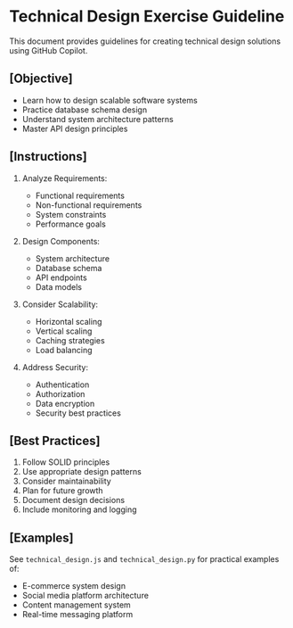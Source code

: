 # Technical Design Exercise Guideline

This document provides guidelines for creating technical design solutions using GitHub Copilot.

## [Objective]

- Learn how to design scalable software systems
- Practice database schema design
- Understand system architecture patterns
- Master API design principles

## [Instructions]

1. Analyze Requirements:

   - Functional requirements
   - Non-functional requirements
   - System constraints
   - Performance goals

2. Design Components:

   - System architecture
   - Database schema
   - API endpoints
   - Data models

3. Consider Scalability:

   - Horizontal scaling
   - Vertical scaling
   - Caching strategies
   - Load balancing

4. Address Security:
   - Authentication
   - Authorization
   - Data encryption
   - Security best practices

## [Best Practices]

1. Follow SOLID principles
2. Use appropriate design patterns
3. Consider maintainability
4. Plan for future growth
5. Document design decisions
6. Include monitoring and logging

## [Examples]

See `technical_design.js` and `technical_design.py` for practical examples of:

- E-commerce system design
- Social media platform architecture
- Content management system
- Real-time messaging platform
